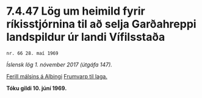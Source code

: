 # 7.4.47 Lög um heimild fyrir ríkisstjórnina til að selja Garðahreppi landspildur úr landi Vífilsstaða

`nr. 66 28. maí 1969`

_Íslensk lög 1. nóvember 2017 (útgáfa 147)._

[Ferill málsins á Alþingi](https://www.althingi.is/thingstorf/thingmalalistar-eftir-thingum/ferill/?ltg=89&mnr=215)
[Frumvarp til laga.](https://www.althingi.is/altext/89/s/pdf/0460.pdf)

**Tóku gildi 10. júní 1969.**

